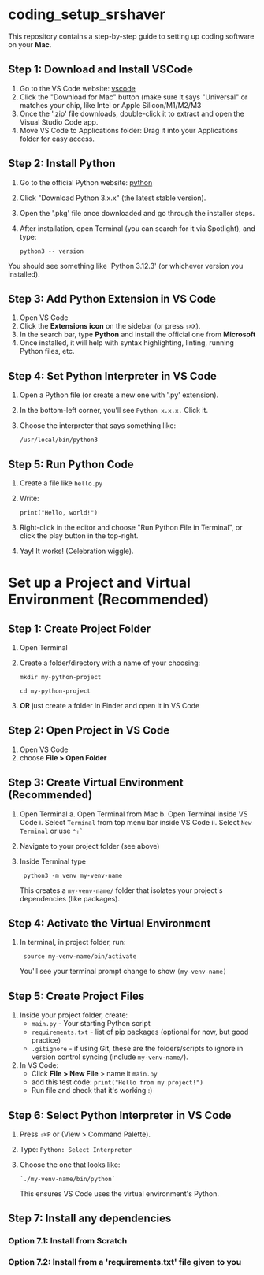 # coding_setup_srshaver
This repository contains a step-by-step guide to setting up coding software on your **Mac**. 

## Step 1: Download and Install VSCode
1. Go to the VS Code website: [vscode](https://code.visualstudio.com)
2. Click the "Download for Mac" button (make sure it says "Universal" or matches your chip, like Intel or Apple Silicon/M1/M2/M3
3. Once the '.zip' file downloads, double-click it to extract and open the Visual Studio Code app.
4. Move VS Code to Applications folder: Drag it into your Applications folder for easy access.

## Step 2: Install Python
1. Go to the official Python website: [python](https://www.python.org/downloads)
2. Click "Download Python 3.x.x" (the latest stable version).
3. Open the '.pkg' file once downloaded and go through the installer steps.
4. After installation, open Terminal (you can search for it via Spotlight), and type:

    `python3 -- version`

You should see something like 'Python 3.12.3' (or whichever version you installed).

## Step 3: Add Python Extension in VS Code
1. Open VS Code
2. Click the **Extensions icon** on the sidebar (or press `⇧⌘X`).
3. In the search bar, type **Python** and install the official one from **Microsoft**
4. Once installed, it will help with syntax highlighting, linting, running Python files, etc.

## Step 4: Set Python Interpreter in VS Code
1. Open a Python file (or create a new one with '.py' extension).
2. In the bottom-left corner, you’ll see `Python x.x.x.` Click it.
3. Choose the interpreter that says something like:

   `/usr/local/bin/python3`
   
## Step 5: Run Python Code
1. Create a file like `hello.py`
2. Write:

    `print("Hello, world!")`

3. Right-click in the editor and choose "Run Python File in Terminal", or click the play button in the top-right.
4. Yay! It works! (Celebration wiggle).

# Set up a Project and Virtual Environment (Recommended)

## Step 1: Create Project Folder
1. Open Terminal
2. Create a folder/directory with a name of your choosing:

    `mkdir my-python-project`

    `cd my-python-project `

3. **OR** just create a folder in Finder and open it in VS Code

## Step 2: Open Project in VS Code
1. Open VS Code
2. choose **File > Open Folder**

## Step 3: Create Virtual Environment (Recommended)
1. Open Terminal
     a. Open Terminal from Mac
     b. Open Terminal inside VS Code
         i. Select `Terminal` from top menu bar inside VS Code
         ii. Select `New Terminal` or use `` ⌃⇧` ``
3. Navigate to your project folder (see above)
4. Inside Terminal type

    ` python3 -m venv my-venv-name`
   
   This creates a `my-venv-name/` folder that isolates your project's dependencies (like packages).

## Step 4: Activate the Virtual Environment
1. In terminal, in project folder, run:

   ` source my-venv-name/bin/activate`

   You'll see your terminal prompt change to show `(my-venv-name)`

## Step 5: Create Project Files
1. Inside your project folder, create:
   - `main.py` - Your starting Python script
   - `requirements.txt` - list of pip packages (optional for now, but good practice)
   - `.gitignore` - if using Git, these are the folders/scripts to ignore in version control syncing (include `my-venv-name/`).
2. In VS Code:
   - Click **File > New File** > name it `main.py`
   - add this test code: `print("Hello from my project!")`
   - Run file and check that it's working :)

## Step 6: Select Python Interpreter in VS Code
1. Press `⇧⌘P` or (View > Command Palette).
2. Type: `Python: Select Interpreter`
3. Choose the one that looks like:

       `./my-venv-name/bin/python`

   This ensures VS Code uses the virtual environment's Python.

## Step 7: Install any dependencies
### Option 7.1: Install from Scratch
### Option 7.2: Install from a 'requirements.txt' file given to you
     
